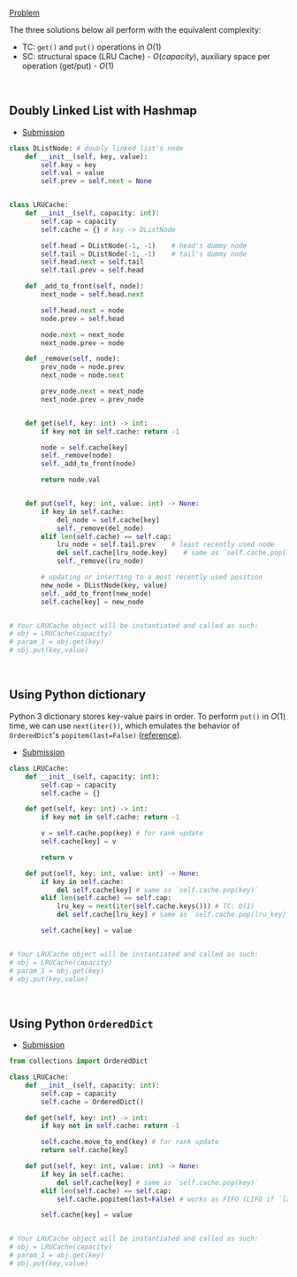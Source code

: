 [Problem](https://leetcode.com/problems/lru-cache/)

The three solutions below all perform with the equivalent complexity:
- TC: `get()` and `put()` operations in $O(1)$
- SC: structural space (LRU Cache) - $O(capacity)$, auxiliary space per operation (get/put) - $O(1)$
<br>

## Doubly Linked List with Hashmap

- [Submission](https://leetcode.com/problems/lru-cache/submissions/1614175674)

```python
class DListNode: # doubly linked list's node
    def __init__(self, key, value):
        self.key = key
        self.val = value
        self.prev = self.next = None


class LRUCache:
    def __init__(self, capacity: int):
        self.cap = capacity
        self.cache = {} # key -> DListNode

        self.head = DListNode(-1, -1)    # head's dummy node
        self.tail = DListNode(-1, -1)    # tail's dummy node
        self.head.next = self.tail
        self.tail.prev = self.head

    def _add_to_front(self, node):
        next_node = self.head.next

        self.head.next = node
        node.prev = self.head

        node.next = next_node
        next_node.prev = node

    def _remove(self, node):
        prev_node = node.prev
        next_node = node.next

        prev_node.next = next_node
        next_node.prev = prev_node


    def get(self, key: int) -> int:
        if key not in self.cache: return -1

        node = self.cache[key]
        self._remove(node)
        self._add_to_front(node)

        return node.val


    def put(self, key: int, value: int) -> None:
        if key in self.cache:
            del_node = self.cache[key]
            self._remove(del_node)
        elif len(self.cache) == self.cap:
            lru_node = self.tail.prev    # least recently used node
            del self.cache[lru_node.key]    # same as `self.cache.pop(lru_node.key)`
            self._remove(lru_node)

        # updating or inserting to a most recently used position
        new_node = DListNode(key, value)
        self._add_to_front(new_node)
        self.cache[key] = new_node


# Your LRUCache object will be instantiated and called as such:
# obj = LRUCache(capacity)
# param_1 = obj.get(key)
# obj.put(key,value)

```
<br>

## Using Python dictionary

Python 3 dictionary stores key-value pairs in order. To perform `put()` in $O(1)$ time, we can use `next(iter())`, which emulates the behavior of `OrderedDict`'s `popitem(last=False)` ([reference](https://docs.python.org/3/library/collections.html#collections.OrderedDict:~:text=The%20popitem(),if%20it%20exists.)).

- [Submission](https://leetcode.com/problems/lru-cache/submissions/1614180369/)

```python
class LRUCache:
    def __init__(self, capacity: int):
        self.cap = capacity
        self.cache = {}

    def get(self, key: int) -> int:
        if key not in self.cache: return -1

        v = self.cache.pop(key) # for rank update
        self.cache[key] = v

        return v

    def put(self, key: int, value: int) -> None:
        if key in self.cache:
            del self.cache[key] # same as `self.cache.pop(key)`
        elif len(self.cache) == self.cap:
            lru_key = next(iter(self.cache.keys())) # TC: O(1)
            del self.cache[lru_key] # same as `self.cache.pop(lru_key)`

        self.cache[key] = value


# Your LRUCache object will be instantiated and called as such:
# obj = LRUCache(capacity)
# param_1 = obj.get(key)
# obj.put(key,value)

```
<br>

## Using Python `OrderedDict`

- [Submission](https://leetcode.com/problems/lru-cache/submissions/1614182763/)

```python
from collections import OrderedDict

class LRUCache:
    def __init__(self, capacity: int):
        self.cap = capacity
        self.cache = OrderedDict()

    def get(self, key: int) -> int:
        if key not in self.cache: return -1

        self.cache.move_to_end(key) # for rank update
        return self.cache[key]

    def put(self, key: int, value: int) -> None:
        if key in self.cache:
            del self.cache[key] # same as `self.cache.pop(key)`
        elif len(self.cache) == self.cap:
            self.cache.popitem(last=False) # works as FIFO (LIFO if `last` is `True`)

        self.cache[key] = value


# Your LRUCache object will be instantiated and called as such:
# obj = LRUCache(capacity)
# param_1 = obj.get(key)
# obj.put(key,value)

```
<br>
